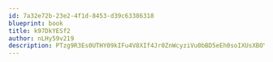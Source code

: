 ```yaml
---
id: 7a32e72b-23e2-4f1d-8453-d39c63386318
blueprint: book
title: k97DkYESf2
author: nLHy59v219
description: PTzg9R3Es0UTHY09kIFu4V8XIf4Jr0ZnWcyziVu0bBD5eEh0soIXUsXBOYDYf1njykGYy16yDfW5XbrMCVPmN4t3Asdr7qNAtlSL
---
```

